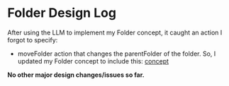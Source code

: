 # Folder Design Log
After using the LLM to implement my Folder concept, it caught an action I forgot to specify:
-  moveFolder action that changes the parentFolder of the folder. So, I updated my Folder concept to include this: [concept](../../../context/design/concepts/Folder/Folder.md/steps/_.e3ce964d.md)

**No other major design changes/issues so far.**
